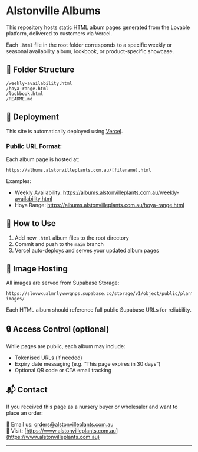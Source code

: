 # Alstonville Albums

This repository hosts static HTML album pages generated from the Lovable platform, delivered to customers via Vercel.

Each `.html` file in the root folder corresponds to a specific weekly or seasonal availability album, lookbook, or product-specific showcase.

## 🔧 Folder Structure

```
/weekly-availability.html
/hoya-range.html
/lookbook.html
/README.md
```

## 🚀 Deployment

This site is automatically deployed using [Vercel](https://vercel.com).

### Public URL Format:
Each album page is hosted at:
```
https://albums.alstonvilleplants.com.au/[filename].html
```

Examples:
- Weekly Availability: https://albums.alstonvilleplants.com.au/weekly-availability.html
- Hoya Range: https://albums.alstonvilleplants.com.au/hoya-range.html

## 🧠 How to Use

1. Add new `.html` album files to the root directory
2. Commit and push to the `main` branch
3. Vercel auto-deploys and serves your updated album pages

## 📸 Image Hosting

All images are served from Supabase Storage:

```
https://slovwxualmrlywwvqnps.supabase.co/storage/v1/object/public/plant-images/
```

Each HTML album should reference full public Supabase URLs for reliability.

## 🔒 Access Control (optional)

While pages are public, each album may include:

- Tokenised URLs (if needed)
- Expiry date messaging (e.g. “This page expires in 30 days”)
- Optional QR code or CTA email tracking

## 📬 Contact

If you received this page as a nursery buyer or wholesaler and want to place an order:

📧 Email us: orders@alstonvilleplants.com.au  
🌱 Visit: [https://www.alstonvilleplants.com.au](https://www.alstonvilleplants.com.au)

---
